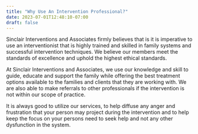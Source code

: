 ```yaml
---
title: "Why Use An Intervention Professional?"
date: 2023-07-01T12:48:10-07:00
draft: false
---
```


Sinclair Interventions and Associates firmly believes that is it is imperative to use an interventionist that is highly trained and skilled in family systems and successful intervention techniques. We believe our members meet the standards of excellence and uphold the highest ethical standards.  
  
At Sinclair Interventions and Associates, we use our knowledge and skill to guide, educate and support the family while offering the best treatment options available to the families and clients that they are working with. We are also able to make referrals to other professionals if the intervention is not within our scope of practice.  

It is always good to utilize our services, to help diffuse any anger and frustration that your person may project during the intervention and to help keep the focus on your persons need to seek help and not any other dysfunction in the system.
